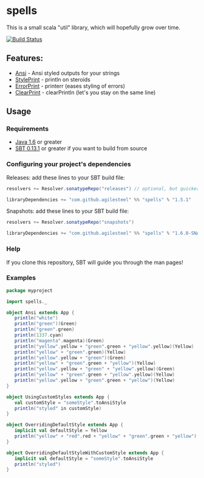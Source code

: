 [Java 1.6]:   http://java.com/en/download/index.jsp
[SBT 0.13.1]: http://www.scala-sbt.org/

[Ansi]:       https://github.com/agilesteel/spells/blob/master/src/test/scala/spells/AnsiTests.scala
[StylePrint]: https://github.com/agilesteel/spells/blob/master/src/test/scala/spells/StylePrintTests.scala
[ErrorPrint]: https://github.com/agilesteel/spells/blob/master/src/test/scala/spells/ErrorPrintTests.scala
[ClearPrint]: https://github.com/agilesteel/spells/blob/master/src/test/scala/spells/ClearPrintTests.scala

# spells

This is a small scala "util" library, which will hopefully grow over time.

[![Build Status](https://travis-ci.org/agilesteel/spells.svg?branch=master)](https://travis-ci.org/agilesteel/spells)

## Features:

* [Ansi] - Ansi styled outputs for your strings
* [StylePrint] - println on steroids
* [ErrorPrint] - printerr (eases styling of errors)
* [ClearPrint] - clearPrintln (let's you stay on the same line)

## Usage

### Requirements

* [Java 1.6] or greater
* [SBT 0.13.1] or greater if you want to build from source

### Configuring your project's dependencies

Releases: add these lines to your SBT build file:
```scala
resolvers += Resolver.sonatypeRepo("releases") // optional, but quicker

libraryDependencies += "com.github.agilesteel" %% "spells" % "1.5.1"
```

Snapshots: add these lines to your SBT build file:
```scala
resolvers += Resolver.sonatypeRepo("snapshots")

libraryDependencies += "com.github.agilesteel" %% "spells" % "1.6.0-SNAPSHOT"
```
### Help
If you clone this repository, SBT will guide you through the man pages!

### Examples
```scala
package myproject

import spells._

object Ansi extends App {
   println("white")
   println("green")(Green)
   println("green".green)
   println(1337.cyan)
   println("magenta".magenta)(Green)
   println("yellow".yellow + "green".green + "yellow".yellow)(Yellow)
   println("yellow" + "green".green)(Yellow)
   println("yellow".yellow + "green")(Green)
   println("yellow" + "green".green + "yellow")(Yellow)
   println("yellow".yellow + "green" + "yellow".yellow)(Green)
   println("yellow" + "green".green + "yellow".yellow)(Yellow)
   println("yellow".yellow + "green".green + "yellow")(Yellow)
}

object UsingCustomStyles extends App {
   val customStyle = "someStyle".toAnsiStyle
   println("styled" in customStyle)
}

object OverridingDefaultStyle extends App {
   implicit val defaultStyle = Yellow
   println("yellow" + "red".red + "yellow" + "green".green + "yellow")
}

object OverridingDefaultStyleWithCustomStyle extends App {
   implicit val defaultStyle = "someStyle".toAnsiStyle
   println("styled")
}
```
